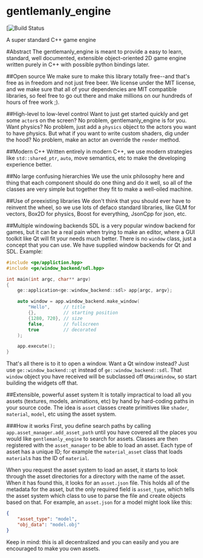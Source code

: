 # gentlemanly_engine

[![Build Status](https://codeship.com/projects/ce6ee280-02b3-0134-dd21-2e4599e21570/status?branch=master)

A super standard C++ game engine

#Abstract
The gentlemanly_engine is meant to provide a easy to learn, standard, well documented, extensible object-oriented 2D game engine written purely in C++ with possible python bindings later.

##Open source
We make sure to make this library totally free--and that's free as in freedom and not just free beer. We license under the MIT license, and we make sure that all of your dependencies are MIT compatible libraries, so feel free to go out there and make millions on our hundreds of hours of free work ;).

##High-level to low-level control
Want to just get started quickly and get some `actor`s on the screen? No problem, gentlemanly_engine is for you. Want physics? No problem, just add a `physics` object to the actors you want to have physics. But what if you want to write custom shaders, dig under the hood? No problem, make an actor an override the `render` method. 

##Modern C++
Written entirely in modern C++, we use modern strategies like `std::shared_ptr`, `auto`, move semantics, etc to make the developing experience better.

##No large confusing hierarchies
We use the unix philosophy here and thing that each component should do one thing and do it well, so all of the classes are very simple but together they fit to make a well-oiled machine.

##Use of preexisting libraries
We don't think that you should ever have to reinvent the wheel, so we use lots of defaco standard libraries, like GLM for vectors, Box2D for physics, Boost for everything, JsonCpp for json, etc.

##Multiple windowing backends
SDL is a very popular window backend for games, but it can be a real pain when trying to make an editor, where a GUI toolkit like Qt will fit your needs much better. There is no `window` class, just a concept that you can use. We have supplied window backends for Qt and SDL. Example:
```C++
#include <ge/appliction.hpp>
#include <ge/window_backend/sdl.hpp>

int main(int argc, char** argv)
{
	ge::application<ge::window_backend::sdl> app{argc, argv};

	auto window = app.window_backend.make_window(
		"Hello",     // title
		{},          // starting position
		{1280, 720}, // size
		false,       // fullscreen
		true         // decorated
	);

	app.execute();
}
``` 

That's all there is to it to open a window. Want a Qt window instead? Just use `ge::window_backend::qt` instead of `ge::window_backend::sdl`. That `window` object you have received will be subclassed off `QMainWindow`, so start building the widgets off that. 


##Extensible, powerful asset system
It is totally impractical to load all you assets (textures, models, animations, etc) by hand by hard-coding paths in your source code. The idea is `asset` classes create primitives like `shader`, `material`, `model`, etc using the asset system. 

###How it works
First, you define search paths by calling `app.asset_manager.add_asset_path` until you have covered all the places you would like `gentlemanly_engine` to search for assets. Classes are then registered with the `asset_manager` to be able to load an asset. Each type of asset has a unique ID; for example the `material_asset` class that loads `material`s has the ID of `material`. 


When you request the asset system to load an asset, it starts to look through the asset directories for a directory with the name of the asset. When it has found this, it looks for an `asset.json` file. This holds all of the metadata for the asset, but the only required field is `asset_type`, which tells the asset system which class to use to parse the file and create objects based on that. For example, an `asset.json` for a model might look like this:
```JSON
{
	"asset_type": "model",
	"obj_data": "model.obj"
}
```
Keep in mind: this is all decentralized and you can easily and you are encouraged to make you own assets. 
